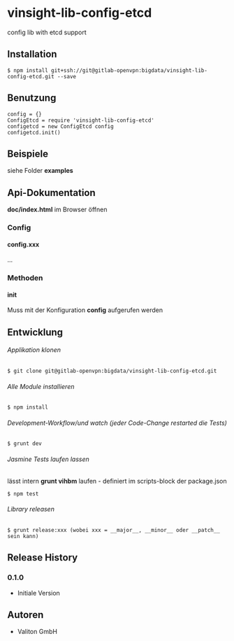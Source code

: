 # vinsight-lib-config-etcd

config lib with etcd support

## Installation

    $ npm install git+ssh://git@gitlab-openvpn:bigdata/vinsight-lib-config-etcd.git --save

## Benutzung

    config = {}
    ConfigEtcd = require 'vinsight-lib-config-etcd'
    configetcd = new ConfigEtcd config
    configetcd.init()


## Beispiele

siehe Folder **examples**

## Api-Dokumentation

**doc/index.html** im Browser öffnen

### Config

#### config.xxx

...

### Methoden

#### init

Muss mit der Konfiguration **config** aufgerufen werden

## Entwicklung

###### Applikation klonen

    $ git clone git@gitlab-openvpn:bigdata/vinsight-lib-config-etcd.git


###### Alle Module installieren

    $ npm install

###### Development-Workflow/und watch (jeder Code-Change restarted die Tests)

    $ grunt dev


###### Jasmine Tests laufen lassen 

lässt intern **grunt vihbm** laufen - definiert im scripts-block der package.json

    $ npm test

###### Library releasen

    $ grunt release:xxx (wobei xxx = __major__, __minor__ oder __patch__ sein kann)


## Release History

### 0.1.0

* Initiale Version

## Autoren

* Valiton GmbH